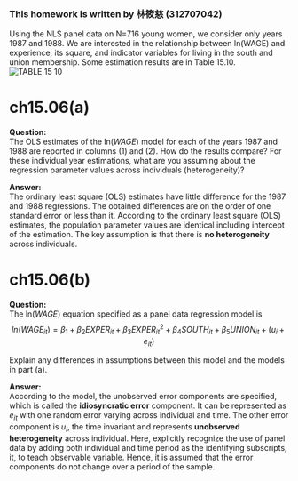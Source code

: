 ### This homework is written by 林筱慈 (312707042) 

  
Using the NLS panel data on N=716 young women, we consider only years 1987 and 1988. We are interested in the relationship between ln(WAGE) and experience, its square, and indicator variables for living in the south and union membership. Some estimation results are in Table 15.10.  
![TABLE 15 10](https://github.com/HWTeng-Course/202402-Financial-Econometrics/assets/161211617/ce9ac514-acdc-4888-8088-32f981e47c40)

# ch15.06(a)  
  
**Question:**  
The OLS estimates of the ln($WAGE$) model for each of the years
1987 and 1988 are reported in columns (1) and (2). How do the results compare? For these individual year estimations, what are you assuming about the regression parameter values across individuals (heterogeneity)?  
  
**Answer:**  
The ordinary least square (OLS) estimates have little difference for the 1987 and 1988 regressions. The obtained differences are on the order of one standard error or less than it. According to the ordinary least square (OLS) estimates, the population parameter values are identical including intercept of the estimation. The key assumption is that there is **no heterogeneity** across individuals.  




  
# ch15.06(b)  
  
**Question:**  
The ln($WAGE$) equation specified as a panel data regression model
is $$ln(WAGE_{it}) = \beta_1 + \beta_2 EXPER_{it} + \beta_3 EXPER^2_{it} + \beta_4 SOUTH_{it} + \beta_5 UNION_{it} + (u_i+e_{it})$$

Explain any differences in assumptions between this model and the models in part (a).  
  
**Answer:**  
According to the model, the unobserved error components are specified, which is called the **idiosyncratic error** component. It can be represented as $e_{it}$ with one random error varying across individual and time. The other error component is $u_i$, the time invariant and represents **unobserved heterogeneity** across individual. Here, explicitly recognize the use of panel data by adding both individual and time period as the identifying subscripts, it, to teach observable variable. Hence, it is assumed that the error components do not change over a period of the sample.  
